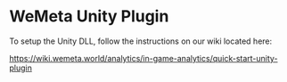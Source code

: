 # WeMeta Unity Plugin

To setup the Unity DLL, follow the instructions on our wiki located here:

https://wiki.wemeta.world/analytics/in-game-analytics/quick-start-unity-plugin
